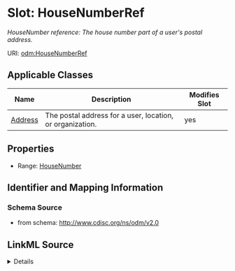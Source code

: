 # Slot: HouseNumberRef


_HouseNumber reference: The house number part of a user's postal address._



URI: [odm:HouseNumberRef](http://www.cdisc.org/ns/odm/v2.0/HouseNumberRef)



<!-- no inheritance hierarchy -->




## Applicable Classes

| Name | Description | Modifies Slot |
| --- | --- | --- |
[Address](Address.md) | The postal address for a user, location, or organization. |  yes  |







## Properties

* Range: [HouseNumber](HouseNumber.md)





## Identifier and Mapping Information







### Schema Source


* from schema: http://www.cdisc.org/ns/odm/v2.0




## LinkML Source

<details>
```yaml
name: HouseNumberRef
description: 'HouseNumber reference: The house number part of a user''s postal address.'
from_schema: http://www.cdisc.org/ns/odm/v2.0
rank: 1000
identifier: false
alias: HouseNumberRef
domain_of:
- Address
range: HouseNumber

```
</details>